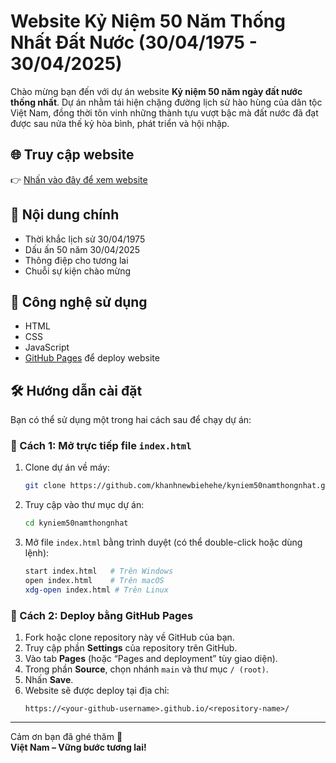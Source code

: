 # Website Kỷ Niệm 50 Năm Thống Nhất Đất Nước (30/04/1975 - 30/04/2025)

Chào mừng bạn đến với dự án website **Kỷ niệm 50 năm ngày đất nước thống nhất**. Dự án nhằm tái hiện chặng đường lịch sử hào hùng của dân tộc Việt Nam, đồng thời tôn vinh những thành tựu vượt bậc mà đất nước đã đạt được sau nửa thế kỷ hòa bình, phát triển và hội nhập.

## 🌐 Truy cập website

👉 [Nhấn vào đây để xem website](https://nnkhanh-dev.github.io/kyniem50namthongnhat/)

## 📌 Nội dung chính

- Thời khắc lịch sử 30/04/1975
- Dấu ấn 50 năm 30/04/2025
- Thông điệp cho tương lai
- Chuỗi sự kiện chào mừng

## 🚀 Công nghệ sử dụng

- HTML
- CSS
- JavaScript
- [GitHub Pages](https://pages.github.com/) để deploy website

## 🛠️ Hướng dẫn cài đặt

Bạn có thể sử dụng một trong hai cách sau để chạy dự án:

### 🔹 Cách 1: Mở trực tiếp file `index.html`

1. Clone dự án về máy:
   ```bash
   git clone https://github.com/khanhnewbiehehe/kyniem50namthongnhat.git
   ```
2. Truy cập vào thư mục dự án:
   ```bash
   cd kyniem50namthongnhat
   ```
3. Mở file `index.html` bằng trình duyệt (có thể double-click hoặc dùng lệnh):
   ```bash
   start index.html   # Trên Windows
   open index.html    # Trên macOS
   xdg-open index.html # Trên Linux
   ```

### 🔹 Cách 2: Deploy bằng GitHub Pages

1. Fork hoặc clone repository này về GitHub của bạn.
2. Truy cập phần **Settings** của repository trên GitHub.
3. Vào tab **Pages** (hoặc “Pages and deployment” tùy giao diện).
4. Trong phần **Source**, chọn nhánh `main` và thư mục `/ (root)`.
5. Nhấn **Save**.
6. Website sẽ được deploy tại địa chỉ:  
   ```
   https://<your-github-username>.github.io/<repository-name>/
   ```
   
---

Cảm ơn bạn đã ghé thăm 💖  
**Việt Nam – Vững bước tương lai!**


